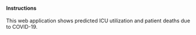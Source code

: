 
#### Instructions 

This web application shows predicted ICU utilization and patient deaths due to COVID-19. 


